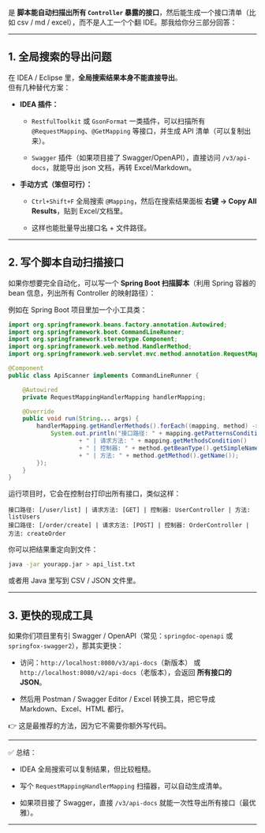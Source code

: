 是 **脚本能自动扫描出所有 `Controller` 暴露的接口**，然后能生成一个接口清单（比如 csv / md / excel），而不是人工一个个翻 IDE。那我给你分三部分回答：

---

## 1. **全局搜索的导出问题**

在 IDEA / Eclipse 里，**全局搜索结果本身不能直接导出**。  
但有几种替代方案：

- **IDEA 插件：**
    
    - `RestfulToolkit` 或 `GsonFormat` 一类插件，可以扫描所有 `@RequestMapping`、`@GetMapping` 等接口，并生成 API 清单（可以复制出来）。
        
    - `Swagger` 插件（如果项目接了 Swagger/OpenAPI），直接访问 `/v3/api-docs`，就能导出 json 文档，再转 Excel/Markdown。
        
- **手动方式（笨但可行）：**
    
    - `Ctrl+Shift+F` 全局搜索 `@Mapping`，然后在搜索结果面板 **右键 → Copy All Results**，贴到 Excel/文档里。
        
    - 这样也能批量导出接口名 + 文件路径。
        

---

## 2. **写个脚本自动扫描接口**

如果你想要完全自动化，可以写一个 **Spring Boot 扫描脚本**（利用 Spring 容器的 bean 信息，列出所有 Controller 的映射路径）：

例如在 Spring Boot 项目里加一个小工具类：

```java
import org.springframework.beans.factory.annotation.Autowired;
import org.springframework.boot.CommandLineRunner;
import org.springframework.stereotype.Component;
import org.springframework.web.method.HandlerMethod;
import org.springframework.web.servlet.mvc.method.annotation.RequestMappingHandlerMapping;

@Component
public class ApiScanner implements CommandLineRunner {

    @Autowired
    private RequestMappingHandlerMapping handlerMapping;

    @Override
    public void run(String... args) {
        handlerMapping.getHandlerMethods().forEach((mapping, method) -> {
            System.out.println("接口路径: " + mapping.getPatternsCondition()
                    + " | 请求方法: " + mapping.getMethodsCondition()
                    + " | 控制器: " + method.getBeanType().getSimpleName()
                    + " | 方法: " + method.getMethod().getName());
        });
    }
}
```

运行项目时，它会在控制台打印出所有接口，类似这样：

```
接口路径: [/user/list] | 请求方法: [GET] | 控制器: UserController | 方法: listUsers
接口路径: [/order/create] | 请求方法: [POST] | 控制器: OrderController | 方法: createOrder
```

你可以把结果重定向到文件：

```bash
java -jar yourapp.jar > api_list.txt
```

或者用 Java 里写到 CSV / JSON 文件里。

---

## 3. **更快的现成工具**

如果你们项目里有引 Swagger / OpenAPI（常见：`springdoc-openapi` 或 `springfox-swagger2`），那其实更快：

- 访问：`http://localhost:8080/v3/api-docs`（新版本） 或 `http://localhost:8080/v2/api-docs`（老版本），会返回 **所有接口的 JSON**。
    
- 然后用 Postman / Swagger Editor / Excel 转换工具，把它导成 Markdown、Excel、HTML 都行。
    

👉 这是最推荐的方法，因为它不需要你额外写代码。

---

✅ 总结：

- IDEA 全局搜索可以复制结果，但比较粗糙。
    
- 写个 `RequestMappingHandlerMapping` 扫描器，可以自动生成清单。
    
- 如果项目接了 Swagger，直接 `/v3/api-docs` 就能一次性导出所有接口（最优雅）。
    

---
